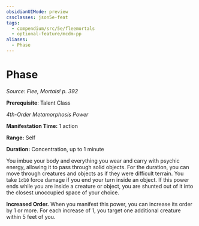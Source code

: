 ```yaml
---
obsidianUIMode: preview
cssclasses: json5e-feat
tags:
  - compendium/src/5e/fleemortals
  - optional-feature/mcdm-pp
aliases:
  - Phase
---
```

# Phase
*Source: Flee, Mortals! p. 392*  

**Prerequisite**: Talent Class

*4th-Order Metamorphosis Power*

**Manifestation Time:** 1 action

**Range:** Self

**Duration:** Concentration, up to 1 minute

You imbue your body and everything you wear and carry with psychic energy, allowing it to pass through solid objects. For the duration, you can move through creatures and objects as if they were difficult terrain. You take `1d10` force damage if you end your turn inside an object. If this power ends while you are inside a creature or object, you are shunted out of it into the closest unoccupied space of your choice.

**Increased Order.** When you manifest this power, you can increase its order by 1 or more. For each increase of 1, you target one additional creature within 5 feet of you.